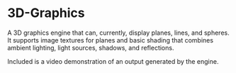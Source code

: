 # 3D-Graphics
A 3D graphics engine that can, currently, display planes, lines, and spheres. It supports image textures for planes and basic shading that combines ambient lighting, light sources, shadows, and reflections.

Included is a video demonstration of an output generated by the engine.
